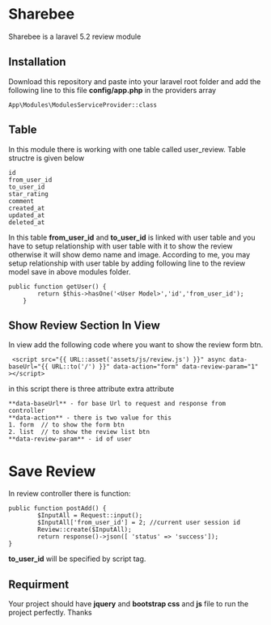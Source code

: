 # Sharebee
Sharebee is a laravel 5.2 review module

## Installation
Download this repository and paste into your laravel root folder and add the following line to this file <root folder> **config/app.php**
in the providers array

```
App\Modules\ModulesServiceProvider::class
```
## Table
In this module there is working with one table called user_review. Table structre is given below

```
id
from_user_id
to_user_id
star_rating
comment
created_at
updated_at
deleted_at
```

In this table **from_user_id** and **to_user_id** is linked with user table and you have to setup relationship with user table with it to show the review otherwise it will show demo name and image. According to me, you may setup relationship with user table  by adding following line to the review model save in above modules folder.
```
public function getUser() {
        return $this->hasOne('<User Model>','id','from_user_id');
    }
```

## Show Review Section In View

In view add the following code where you want to show the review form btn. 
```
 <script src="{{ URL::asset('assets/js/review.js') }}" async data-baseUrl="{{ URL::to('/') }}" data-action="form" data-review-param="1" ></script>
```

in this script there is three attribute extra attribute
```
**data-baseUrl** - for base Url to request and response from controller
**data-action** - there is two value for this 
1. form  // to show the form btn
2. list  // to show the review list btn
**data-review-param** - id of user 
```

# Save Review
In review controller there is function:
```
public function postAdd() {
        $InputAll = Request::input();
        $InputAll['from_user_id'] = 2; //current user session id
        Review::create($InputAll);
        return response()->json([ 'status' => 'success']);
}
```

**to_user_id** will be specified by script tag.

## Requirment
Your project should have **jquery** and **bootstrap css** and **js** file to run the project perfectly.
Thanks
